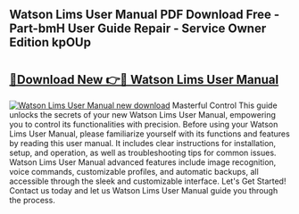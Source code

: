 ## Watson Lims User Manual PDF Download Free - Part-bmH User Guide Repair - Service Owner Edition kpOUp

# <h2><a href="http://cf17797.oget.top/?id=Watson+Lims+User+Manual">🔗Download New 👉🔴 Watson Lims User Manual</a></h2>

[![Watson Lims User Manual new download](https://i.imgur.com/5g1atiW.png)](http://cf17797.oget.top/?id=Watson+Lims+User+Manual)
Masterful Control This guide unlocks the secrets of your new Watson Lims User Manual, empowering you to control its functionalities with precision. Before using your Watson Lims User Manual, please familiarize yourself with its functions and features by reading this user manual. It includes clear instructions for installation, setup, and operation, as well as troubleshooting tips for common issues. Watson Lims User Manual advanced features include image recognition, voice commands, customizable profiles, and automatic backups, all accessible through the sleek and customizable interface. Let's Get Started! Contact us today and let us Watson Lims User Manual guide you through the process.
